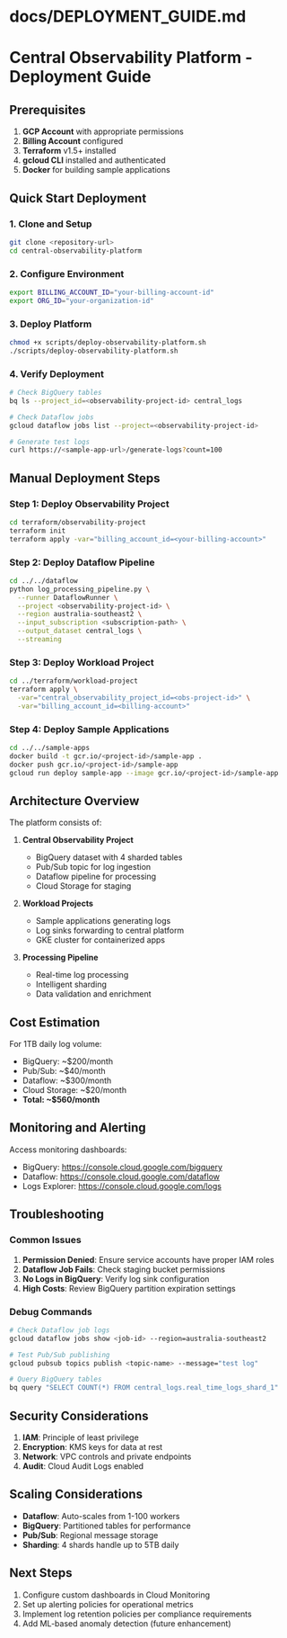 # docs/DEPLOYMENT_GUIDE.md

# Central Observability Platform - Deployment Guide

## Prerequisites

1. **GCP Account** with appropriate permissions
2. **Billing Account** configured
3. **Terraform** v1.5+ installed
4. **gcloud CLI** installed and authenticated
5. **Docker** for building sample applications

## Quick Start Deployment

### 1. Clone and Setup
```bash
git clone <repository-url>
cd central-observability-platform
```

### 2. Configure Environment
```bash
export BILLING_ACCOUNT_ID="your-billing-account-id"
export ORG_ID="your-organization-id"
```

### 3. Deploy Platform
```bash
chmod +x scripts/deploy-observability-platform.sh
./scripts/deploy-observability-platform.sh
```

### 4. Verify Deployment
```bash
# Check BigQuery tables
bq ls --project_id=<observability-project-id> central_logs

# Check Dataflow jobs
gcloud dataflow jobs list --project=<observability-project-id>

# Generate test logs
curl https://<sample-app-url>/generate-logs?count=100
```

## Manual Deployment Steps

### Step 1: Deploy Observability Project
```bash
cd terraform/observability-project
terraform init
terraform apply -var="billing_account_id=<your-billing-account>"
```

### Step 2: Deploy Dataflow Pipeline
```bash
cd ../../dataflow
python log_processing_pipeline.py \
  --runner DataflowRunner \
  --project <observability-project-id> \
  --region australia-southeast2 \
  --input_subscription <subscription-path> \
  --output_dataset central_logs \
  --streaming
```

### Step 3: Deploy Workload Project
```bash
cd ../terraform/workload-project
terraform apply \
  -var="central_observability_project_id=<obs-project-id>" \
  -var="billing_account_id=<billing-account>"
```

### Step 4: Deploy Sample Applications
```bash
cd ../../sample-apps
docker build -t gcr.io/<project-id>/sample-app .
docker push gcr.io/<project-id>/sample-app
gcloud run deploy sample-app --image gcr.io/<project-id>/sample-app
```

## Architecture Overview

The platform consists of:

1. **Central Observability Project**
   - BigQuery dataset with 4 sharded tables
   - Pub/Sub topic for log ingestion
   - Dataflow pipeline for processing
   - Cloud Storage for staging

2. **Workload Projects**
   - Sample applications generating logs
   - Log sinks forwarding to central platform
   - GKE cluster for containerized apps

3. **Processing Pipeline**
   - Real-time log processing
   - Intelligent sharding
   - Data validation and enrichment

## Cost Estimation

For 1TB daily log volume:
- BigQuery: ~$200/month
- Pub/Sub: ~$40/month  
- Dataflow: ~$300/month
- Cloud Storage: ~$20/month
- **Total: ~$560/month**

## Monitoring and Alerting

Access monitoring dashboards:
- BigQuery: https://console.cloud.google.com/bigquery
- Dataflow: https://console.cloud.google.com/dataflow
- Logs Explorer: https://console.cloud.google.com/logs

## Troubleshooting

### Common Issues

1. **Permission Denied**: Ensure service accounts have proper IAM roles
2. **Dataflow Job Fails**: Check staging bucket permissions
3. **No Logs in BigQuery**: Verify log sink configuration
4. **High Costs**: Review BigQuery partition expiration settings

### Debug Commands
```bash
# Check Dataflow job logs
gcloud dataflow jobs show <job-id> --region=australia-southeast2

# Test Pub/Sub publishing
gcloud pubsub topics publish <topic-name> --message="test log"

# Query BigQuery tables
bq query "SELECT COUNT(*) FROM central_logs.real_time_logs_shard_1"
```

## Security Considerations

1. **IAM**: Principle of least privilege
2. **Encryption**: KMS keys for data at rest
3. **Network**: VPC controls and private endpoints
4. **Audit**: Cloud Audit Logs enabled

## Scaling Considerations

- **Dataflow**: Auto-scales from 1-100 workers
- **BigQuery**: Partitioned tables for performance
- **Pub/Sub**: Regional message storage
- **Sharding**: 4 shards handle up to 5TB daily

## Next Steps

1. Configure custom dashboards in Cloud Monitoring
2. Set up alerting policies for operational metrics
3. Implement log retention policies per compliance requirements
4. Add ML-based anomaly detection (future enhancement)